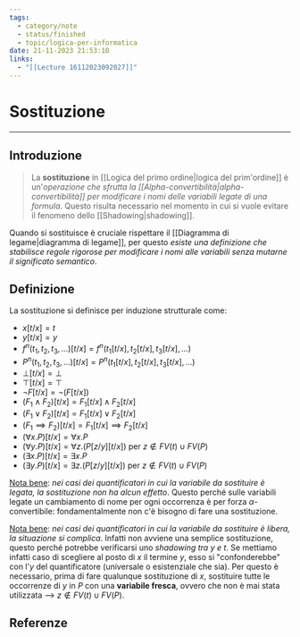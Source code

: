 ```yaml
---
tags:
  - category/note
  - status/finished
  - topic/logica-per-informatica
date: 21-11-2023 21:53:10
links:
  - "[[Lecture 16112023092027]]"
---
```

# Sostituzione
---
## Introduzione
> La **sostituzione** in [[Logica del primo ordine|logica del prim'ordine]] è un'_operazione che sfrutta la [[Alpha-convertibilità|alpha-convertibilità]] per modificare i nomi delle variabili legate di una formula_. Questo risulta necessario nel momento in cui si vuole evitare il fenomeno dello [[Shadowing|shadowing]].

Quando si sostituisce è cruciale rispettare il [[Diagramma di legame|diagramma di legame]], per questo _esiste una definizione che stabilisce regole rigorose per modificare i nomi alle variabili senza mutarne il significato semantico_.

## Definizione
La sostituzione si definisce per induzione strutturale come:
- $x[t/x]= t$
- $y[t/x]= y$
- $f^{n}(t_{1}, t_{2}, t_{3}, ...)[t/x] = f^{n}(t_{1}[t/x], t_{2}[t/x], t_{3}[t/x], ...)$
- $P^{n}(t_{1}, t_{2}, t_{3}, ...)[t/x] = P^{n}(t_{1}[t/x], t_{2}[t/x], t_{3}[t/x], ...)$
- $\bot[t/x]= \bot$
- $\top[t/x]= \top$
- $\neg F[t/x] = \neg(F[t/x])$
- $(F_{1} \land F_{2})[t/x]= F_{1}[t/x] \land F_{2}[t/x]$
- $(F_{1} \lor F_{2})[t/x]= F_{1}[t/x] \lor F_{2}[t/x]$
- $(F_{1} \implies F_{2})[t/x]= F_{1}[t/x] \implies F_{2}[t/x]$
- $(\forall x. P)[t/x]= \forall x. P$
- $(\forall y. P)[t/x]= \forall z. (P[z/y][t/x]) \text{ per } z \notin FV(t) \cup FV(P)$
- $(\exists x. P)[t/x]= \exists x. P$
- $(\exists y. P)[t/x]= \exists z. (P[z/y][t/x]) \text{ per } z \notin FV(t) \cup FV(P)$

<u>Nota bene</u>: _nei casi dei quantificatori in cui la variabile da sostituire è legata, la sostituzione non ha alcun effetto_. Questo perché sulle variabili legate un cambiamento di nome per ogni occorrenza è per forza $\alpha$-convertibile: fondamentalmente non c'è bisogno di fare una sostituzione.

<u>Nota bene</u>: _nei casi dei quantificatori in cui la variabile da sostituire è libera, la situazione si complica_. Infatti non avviene una semplice sostituzione, questo perché potrebbe verificarsi uno _shadowing tra $y$ e $t$_. Se mettiamo infatti caso di scegliere al posto di $x$ il termine $y$, esso si "confonderebbe" con l'$y$ del quantificatore (universale o esistenziale che sia). Per questo è necessario, prima di fare qualunque sostituzione di $x$, sostituire tutte le occorrenze di $y$ in $P$ con una **variabile fresca**, ovvero che non è mai stata utilizzata --> $z \notin FV(t) \cup FV(P)$.

## Referenze
